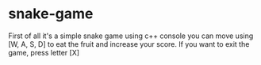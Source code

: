 # snake-game

First of all it's a simple snake game using c++ console you can move using [W, A, S, D] to eat the fruit and increase your score. If you want to exit the game, press letter [X]
